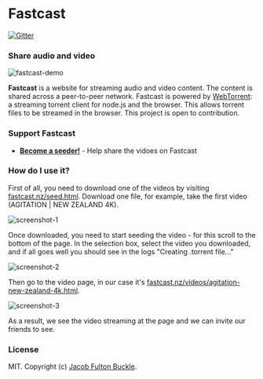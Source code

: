 Fastcast
========

[![Gitter](https://badges.gitter.im/Join%20Chat.svg)](https://gitter.im/jakefb/fastcast?utm_source=badge&utm_medium=badge&utm_campaign=pr-badge&utm_content=badge)

### Share audio and video

![fastcast-demo](http://i.imgur.com/P3yd8ou.gifv)

**Fastcast** is a website for streaming audio and video content. The content is shared across a peer-to-peer network. Fastcast is powered by [WebTorrent](http://webtorrent.io): a streaming torrent client for node.js and the browser. This allows torrent files to be streamed in the browser. This project is open to contribution.

### Support Fastcast

- **[Become a seeder!](http://fastcast.nz/seed.html)** - Help share the vidoes on Fastcast

### How do I use it?

First of all, you need to download one of the videos by visiting [fastcast.nz/seed.html](http://fastcast.nz/seed.html). Download one file, for example, take the first video (AGITATION | NEW ZEALAND 4K).

![screenshot-1](http://i.imgur.com/b1JIkqk.png)

Once downloaded, you need to start seeding the video - for this scroll to the bottom of the page. In the selection box, select the video you downloaded, and if all goes well you should see in the logs "Creating .torrent file..."

![screenshot-2](http://i.imgur.com/ZmkNYpy.png)

Then go to the video page, in our case it's [fastcast.nz/videos/agitation-new-zealand-4k.html](http://fastcast.nz/videos/agitation-new-zealand-4k.html).

![screenshot-3](http://i.imgur.com/qyornm2.jpg)

As a result, we see the video streaming at the page and we can invite our friends to see.

### License

MIT. Copyright (c) [Jacob Fulton Buckle](https://github.com/jakefb).
